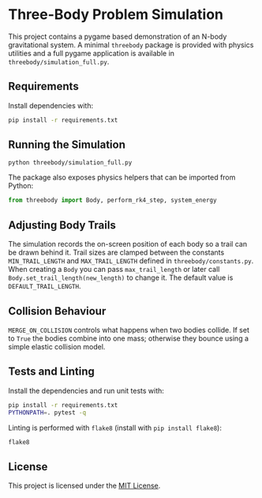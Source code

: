 # Three-Body Problem Simulation

This project contains a pygame based demonstration of an N-body gravitational system.
A minimal `threebody` package is provided with physics utilities and a full
pygame application is available in `threebody/simulation_full.py`.

## Requirements

Install dependencies with:

```bash
pip install -r requirements.txt
```

## Running the Simulation

```
python threebody/simulation_full.py
```

The package also exposes physics helpers that can be imported from Python:

```python
from threebody import Body, perform_rk4_step, system_energy
```

## Adjusting Body Trails

The simulation records the on-screen position of each body so a trail can be
drawn behind it. Trail sizes are clamped between the constants `MIN_TRAIL_LENGTH`
and `MAX_TRAIL_LENGTH` defined in `threebody/constants.py`. When creating a
`Body` you can pass `max_trail_length` or later call
`Body.set_trail_length(new_length)` to change it. The default value is
`DEFAULT_TRAIL_LENGTH`.

## Collision Behaviour

`MERGE_ON_COLLISION` controls what happens when two bodies collide. If set to
`True` the bodies combine into one mass; otherwise they bounce using a simple
elastic collision model.

## Tests and Linting

Install the dependencies and run unit tests with:

```bash
pip install -r requirements.txt
PYTHONPATH=. pytest -q
```

Linting is performed with `flake8` (install with `pip install flake8`):

```bash
flake8
```

## License

This project is licensed under the [MIT License](LICENSE).

